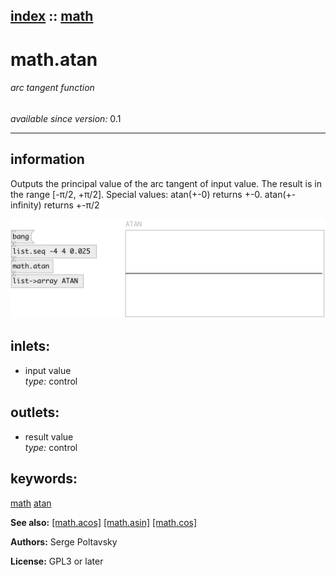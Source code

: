 [index](index.html) :: [math](category_math.html)
---

# math.atan

###### arc tangent function

*available since version:* 0.1

---


## information
Outputs the principal value of the arc tangent of input value. The result is in the range [-π/2, +π/2]. Special values: atan(+-0) returns +-0. atan(+-infinity) returns +-π/2


[![example](../examples/img/math.atan.jpg)](../examples/pd/math.atan.pd)









## inlets:

* input value<br>
_type:_ control



## outlets:

* result value<br>
_type:_ control



## keywords:

[math](keywords/math.html)
[atan](keywords/atan.html)



**See also:**
[\[math.acos\]](math.acos.html)
[\[math.asin\]](math.asin.html)
[\[math.cos\]](math.cos.html)




**Authors:** Serge Poltavsky




**License:** GPL3 or later





